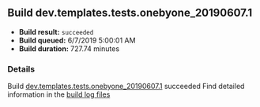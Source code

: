 ## Build dev.templates.tests.onebyone_20190607.1
- **Build result:** `succeeded`
- **Build queued:** 6/7/2019 5:00:01 AM
- **Build duration:** 727.74 minutes
### Details
Build [dev.templates.tests.onebyone_20190607.1](https://winappstudio.visualstudio.com/web/build.aspx?pcguid=a4ef43be-68ce-4195-a619-079b4d9834c2&builduri=vstfs%3a%2f%2f%2fBuild%2fBuild%2f28483) succeeded
Find detailed information in the [build log files](https://uwpctdiags.blob.core.windows.net/buildlogs/dev.templates.tests.onebyone_20190607.1_logs.zip)
